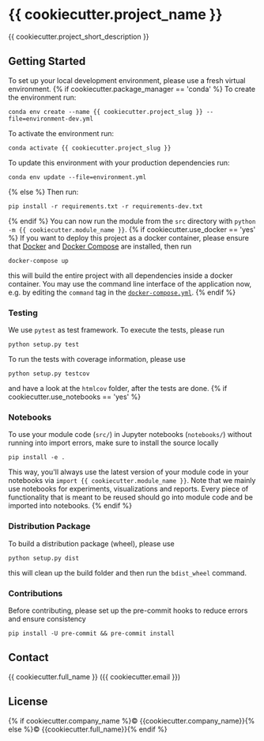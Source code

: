 # {{ cookiecutter.project_name }}

{{ cookiecutter.project_short_description }}

## Getting Started

To set up your local development environment, please use a fresh virtual environment.
{% if cookiecutter.package_manager == 'conda' %}
To create the environment run:

    conda env create --name {{ cookiecutter.project_slug }} --file=environment-dev.yml

To activate the environment run:

    conda activate {{ cookiecutter.project_slug }}

To update this environment with your production dependencies run:

    conda env update --file=environment.yml
{% else %}
Then run:

    pip install -r requirements.txt -r requirements-dev.txt
{% endif %}
You can now run the module from the `src` directory with `python -m {{ cookiecutter.module_name }}`.
{% if cookiecutter.use_docker == 'yes' %}
If you want to deploy this project as a docker container, please ensure that [Docker](https://docs.docker.com/install/) and [Docker Compose](https://docs.docker.com/compose/install/) are installed, then run

    docker-compose up

this will build the entire project with all dependencies inside a docker container. You may use the command line interface of the application now, e.g. by editing the `command` tag in the [`docker-compose.yml`](./docker-compose.yml).
{% endif %}
### Testing

We use `pytest` as test framework. To execute the tests, please run

    python setup.py test

To run the tests with coverage information, please use

    python setup.py testcov

and have a look at the `htmlcov` folder, after the tests are done.
{% if cookiecutter.use_notebooks == 'yes' %}
### Notebooks

To use your module code (`src/`) in Jupyter notebooks (`notebooks/`) without running into import errors, make sure to install the source locally

    pip install -e .

This way, you'll always use the latest version of your module code in your notebooks via `import {{ cookiecutter.module_name }}`.
Note that we mainly use notebooks for experiments, visualizations and reports. Every piece of functionality that is meant to be reused should go into module code
and be imported into notebooks.
{% endif %}
### Distribution Package

To build a distribution package (wheel), please use

    python setup.py dist

this will clean up the build folder and then run the `bdist_wheel` command.

### Contributions

Before contributing, please set up the pre-commit hooks to reduce errors and ensure consistency

    pip install -U pre-commit && pre-commit install

## Contact

{{ cookiecutter.full_name }} ({{ cookiecutter.email }})

## License

{% if cookiecutter.company_name %}© {{cookiecutter.company_name}}{% else %}© {{cookiecutter.full_name}}{% endif %}
